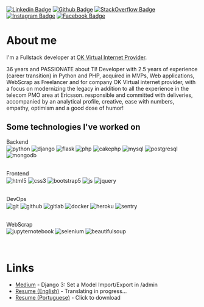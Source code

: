 [![Linkedin Badge](https://img.shields.io/badge/-LinkedIn-blue?style=flat-square&logo=Linkedin&logoColor=white&link=https://www.linkedin.com/in/marcellocbastos)](https://www.linkedin.com/in/marcellocbastos)
[![Github Badge](https://img.shields.io/badge/-Github-000?style=flat-square&logo=Github&logoColor=white&link=https://github.com/marcellocbastos)](https://github.com/marcellocbastos)
[![StackOverflow Badge](https://img.shields.io/badge/Stack_Overflow-FE7A16?style=flat-square&logo=stack-overflow&logoColor=white&link=https://stackoverflow.com/users/13316366/marcello-bastos)](https://stackoverflow.com/users/13316366/marcello-bastos)
[![Instagram Badge](https://img.shields.io/badge/Instagram-E4405F?style=flat-square&logo=instagram&logoColor=white&link=https://instagram.com/marcellocbastos)](https://instagram.com/marcellocbastos)
[![Facebook Badge](https://img.shields.io/badge/Facebook-1877F2?style=flat-square&logo=facebook&logoColor=white&link=https://www.facebook.com/marcellocbastos)](https://www.facebook.com/marcellocbastos)



<!--
[![Marcello's GitHub stats](https://github-readme-stats.vercel.app/api?username=marcellocbastos)](https://github.com/marcellocbastos/github-readme-stats)
-->

# About me
I'm a Fullstack developer at [OK Virtual Internet Provider](https://www.okvirtual.com.br/).

36 years and PASSIONATE about TI! Developer with 2.5 years of experience (career transition) in Python and PHP, acquired in MVPs, Web applications, WebScrap as Freelancer and for company OK Virtual internet provider, with a focus on modernizing the legacy in addition to all the experience in the telecom PMO area at Ericsson. responsible and committed with deliveries, accompanied by an analytical profile, creative, ease with numbers, empathy, optimism and a good dose of humor!


## Some technologies I've worked on
<div style="display: inline_block">
  Backend</br>

  <img align="center" alt="python" src="https://img.shields.io/badge/Python-FFD43B?style=for-the-badge&logo=python&logoColor=blue" />
  <img align="center" alt="django" src="https://img.shields.io/badge/Django-092E20?style=for-the-badge&logo=django&logoColor=green" />
  <img align="center" alt="flask" src="https://img.shields.io/badge/Flask-000000?style=for-the-badge&logo=flask&logoColor=white" />
  <img align="center" alt="php" src="https://img.shields.io/badge/PHP-777BB4?style=for-the-badge&logo=php&logoColor=white" />
  <img align="center" alt="cakephp" src="https://img.shields.io/badge/CakePHP-CC3A42?style=for-the-badge&logo=cakephp&logoColor=white" />
  <img align="center" alt="mysql" src="https://img.shields.io/badge/MySQL-005C84?style=for-the-badge&logo=mysql&logoColor=white" />
  <img align="center" alt="postgresql" src="https://img.shields.io/badge/PostgreSQL-316192?style=for-the-badge&logo=postgresql&logoColor=white" />
  <img align="center" alt="mongodb" src="https://img.shields.io/badge/MongoDB-4EA94B?style=for-the-badge&logo=mongodb&logoColor=white" />

  </br>Frontend</br>
  <img align="center" alt="html5" src="https://img.shields.io/badge/HTML5-E34F26?style=for-the-badge&logo=html5&logoColor=white" />
  <img align="center" alt="css3" src="https://img.shields.io/badge/CSS3-1572B6?style=for-the-badge&logo=css3&logoColor=white" />
  <img align="center" alt="bootstrap5" src="https://img.shields.io/badge/Bootstrap-563D7C?style=for-the-badge&logo=bootstrap&logoColor=white" />
  <img align="center" alt="js" src="https://img.shields.io/badge/JavaScript-323330?style=for-the-badge&logo=javascript&logoColor=F7DF1E" />
  <img align="center" alt="jquery" src="https://img.shields.io/badge/jQuery-0769AD?style=for-the-badge&logo=jquery&logoColor=white" />
  

  </br>DevOps</br>
  <img align="center" alt="git" src="https://img.shields.io/badge/GIT-E44C30?style=for-the-badge&logo=git&logoColor=white" />
  <img align="center" alt="github" src="https://img.shields.io/badge/GitHub-100000?style=for-the-badge&logo=github&logoColor=white" />
  <img align="center" alt="gitlab" src="https://img.shields.io/badge/GitLab-330F63?style=for-the-badge&logo=gitlab&logoColor=white" />
  <img align="center" alt="docker" src="https://img.shields.io/badge/Docker-2CA5E0?style=for-the-badge&logo=docker&logoColor=white" />
  <img align="center" alt="heroku" src="https://img.shields.io/badge/Heroku-430098?style=for-the-badge&logo=heroku&logoColor=white" />
  <img align="center" alt="sentry" src="https://img.shields.io/badge/Sentry-black?style=for-the-badge&logo=Sentry&logoColor=#362D59" />

  </br>WebScrap</br>
  <img align="center" alt="jupyternotebook" src="https://img.shields.io/badge/Jupyter-F37626.svg?&style=for-the-badge&logo=Jupyter&logoColor=white" />
  <img align="center" alt="selenium" src="https://img.shields.io/badge/Selenium-43B02A?style=for-the-badge&logo=Selenium&logoColor=white" />
  <img align="center" alt="beautifulsoup" src="https://img.shields.io/badge/BeautifulSoup-black?style=for-the-badge&logo=beautifulsoup&logoColor=white" />

</div><br/>

# Links
- [Medium](https://marcellocbastos.medium.com/django-3-set-a-import-export-in-admin-1ced3d310f92) - Django 3: Set a Model Import/Export in /admin
- [Resume (English)](https://mcbastos.com.br/curriculo/curriculo-marcello-bastos-portugues.pdf) - Translating in progress...
- [Resume (Portuguese)](https://mcbastos.com.br/curriculo/curriculo-marcello-bastos-portugues.pdf) - Click to download
